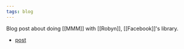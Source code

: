 ```yaml
---
tags: blog
---
```

Blog post about doing [[MMM]] with [[Robyn]], [[Facebook]]'s library.

- [post](https://towardsdatascience.com/automated-marketing-mix-modeling-with-facebooks-robyn-fd79e60b489d)